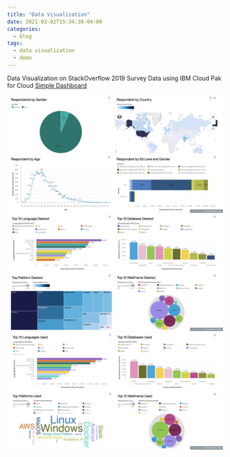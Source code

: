 ```yaml
---
title: "Data Visualization"
date: 2021-03-02T15:34:30-04:00
categories:
  - blog
tags:
  - data visualization
  - demo
---
```



 Data Visualization on StackOverflow 2019 Survey Data using IBM Cloud Pak for Cloud
[Simple Dashboard](https://jp-tok.dataplatform.cloud.ibm.com/dashboards/c08bd2e2-50c3-40d7-8cb7-4fa0fac5a273/view/7520f61e14ac0ff24aeabde407ca7d037d347059b7bbd151d1827b495e352597f36941c0c82e4852dc165336a2e5125dcd)


 ![Dashboard1](/assets/images/Dashboard1.png)
 ![Dashboard2](/assets/images/Dashboard2.png)
 ![Dashboard3](/assets/images/Dashboard3.png)



